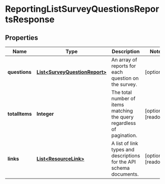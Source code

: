 

# ReportingListSurveyQuestionsReportsResponse


## Properties

| Name | Type | Description | Notes |
|------------ | ------------- | ------------- | -------------|
|**questions** | [**List&lt;SurveyQuestionReport&gt;**](SurveyQuestionReport.md) | An array of reports for each question on the survey. |  [optional] |
|**totalItems** | **Integer** | The total number of items matching the query regardless of pagination. |  [optional] [readonly] |
|**links** | [**List&lt;ResourceLink&gt;**](ResourceLink.md) | A list of link types and descriptions for the API schema documents. |  [optional] [readonly] |



